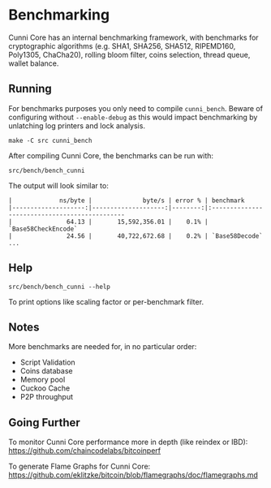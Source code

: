 Benchmarking
============

Cunni Core has an internal benchmarking framework, with benchmarks
for cryptographic algorithms (e.g. SHA1, SHA256, SHA512, RIPEMD160, Poly1305, ChaCha20), rolling bloom filter, coins selection,
thread queue, wallet balance.

Running
---------------------

For benchmarks purposes you only need to compile `cunni_bench`. Beware of configuring without `--enable-debug` as this would impact
benchmarking by unlatching log printers and lock analysis.

    make -C src cunni_bench

After compiling Cunni Core, the benchmarks can be run with:

    src/bench/bench_cunni

The output will look similar to:
```
|             ns/byte |              byte/s | error % | benchmark
|--------------------:|--------------------:|--------:|:----------------------------------------------
|               64.13 |       15,592,356.01 |    0.1% | `Base58CheckEncode`
|               24.56 |       40,722,672.68 |    0.2% | `Base58Decode`
...
```

Help
---------------------

    src/bench/bench_cunni --help

To print options like scaling factor or per-benchmark filter.

Notes
---------------------
More benchmarks are needed for, in no particular order:
- Script Validation
- Coins database
- Memory pool
- Cuckoo Cache
- P2P throughput

Going Further
--------------------

To monitor Cunni Core performance more in depth (like reindex or IBD): https://github.com/chaincodelabs/bitcoinperf

To generate Flame Graphs for Cunni Core: https://github.com/eklitzke/bitcoin/blob/flamegraphs/doc/flamegraphs.md
